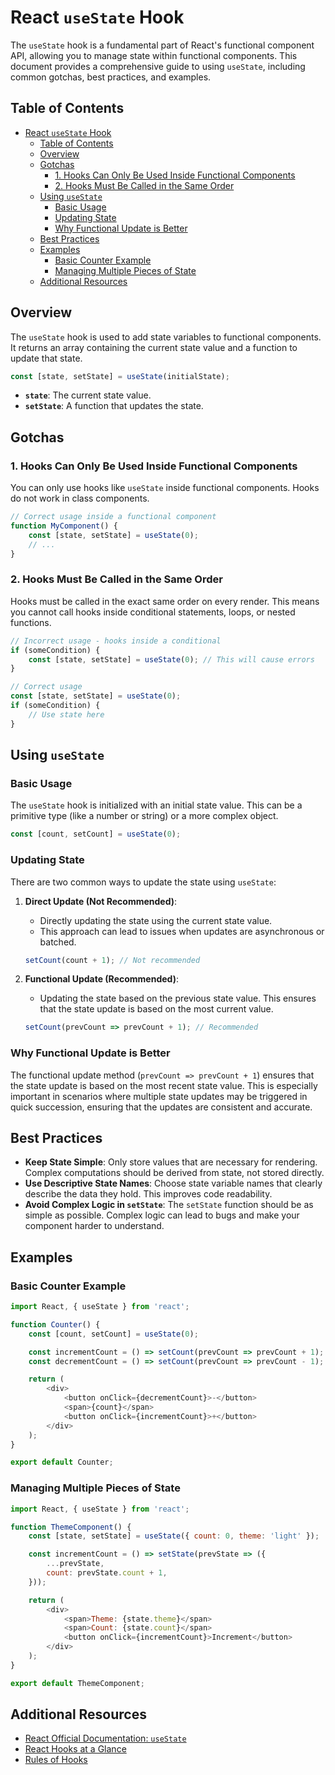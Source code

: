 # React `useState` Hook

The `useState` hook is a fundamental part of React's functional component API, allowing you to manage state within functional components. This document provides a comprehensive guide to using `useState`, including common gotchas, best practices, and examples.

## Table of Contents

- [React `useState` Hook](#react-usestate-hook)
  - [Table of Contents](#table-of-contents)
  - [Overview](#overview)
  - [Gotchas](#gotchas)
    - [1. Hooks Can Only Be Used Inside Functional Components](#1-hooks-can-only-be-used-inside-functional-components)
    - [2. Hooks Must Be Called in the Same Order](#2-hooks-must-be-called-in-the-same-order)
  - [Using `useState`](#using-usestate)
    - [Basic Usage](#basic-usage)
    - [Updating State](#updating-state)
    - [Why Functional Update is Better](#why-functional-update-is-better)
  - [Best Practices](#best-practices)
  - [Examples](#examples)
    - [Basic Counter Example](#basic-counter-example)
    - [Managing Multiple Pieces of State](#managing-multiple-pieces-of-state)
  - [Additional Resources](#additional-resources)

## Overview

The `useState` hook is used to add state variables to functional components. It returns an array containing the current state value and a function to update that state.

```javascript
const [state, setState] = useState(initialState);
```

- **`state`**: The current state value.
- **`setState`**: A function that updates the state.

## Gotchas

### 1. Hooks Can Only Be Used Inside Functional Components

You can only use hooks like `useState` inside functional components. Hooks do not work in class components.

```javascript
// Correct usage inside a functional component
function MyComponent() {
    const [state, setState] = useState(0);
    // ...
}
```

### 2. Hooks Must Be Called in the Same Order

Hooks must be called in the exact same order on every render. This means you cannot call hooks inside conditional statements, loops, or nested functions.

```javascript
// Incorrect usage - hooks inside a conditional
if (someCondition) {
    const [state, setState] = useState(0); // This will cause errors
}

// Correct usage
const [state, setState] = useState(0);
if (someCondition) {
    // Use state here
}
```

## Using `useState`

### Basic Usage

The `useState` hook is initialized with an initial state value. This can be a primitive type (like a number or string) or a more complex object.

```javascript
const [count, setCount] = useState(0);
```

### Updating State

There are two common ways to update the state using `useState`:

1. **Direct Update (Not Recommended)**:
    - Directly updating the state using the current state value.
    - This approach can lead to issues when updates are asynchronous or batched.
  
    ```javascript
    setCount(count + 1); // Not recommended
    ```

2. **Functional Update (Recommended)**:
    - Updating the state based on the previous state value. This ensures that the state update is based on the most current value.
  
    ```javascript
    setCount(prevCount => prevCount + 1); // Recommended
    ```

### Why Functional Update is Better

The functional update method (`prevCount => prevCount + 1`) ensures that the state update is based on the most recent state value. This is especially important in scenarios where multiple state updates may be triggered in quick succession, ensuring that the updates are consistent and accurate.

## Best Practices

- **Keep State Simple**: Only store values that are necessary for rendering. Complex computations should be derived from state, not stored directly.
- **Use Descriptive State Names**: Choose state variable names that clearly describe the data they hold. This improves code readability.
- **Avoid Complex Logic in `setState`**: The `setState` function should be as simple as possible. Complex logic can lead to bugs and make your component harder to understand.

## Examples

### Basic Counter Example

```javascript
import React, { useState } from 'react';

function Counter() {
    const [count, setCount] = useState(0);

    const incrementCount = () => setCount(prevCount => prevCount + 1);
    const decrementCount = () => setCount(prevCount => prevCount - 1);

    return (
        <div>
            <button onClick={decrementCount}>-</button>
            <span>{count}</span>
            <button onClick={incrementCount}>+</button>
        </div>
    );
}

export default Counter;
```

### Managing Multiple Pieces of State

```javascript
import React, { useState } from 'react';

function ThemeComponent() {
    const [state, setState] = useState({ count: 0, theme: 'light' });

    const incrementCount = () => setState(prevState => ({
        ...prevState,
        count: prevState.count + 1,
    }));

    return (
        <div>
            <span>Theme: {state.theme}</span>
            <span>Count: {state.count}</span>
            <button onClick={incrementCount}>Increment</button>
        </div>
    );
}

export default ThemeComponent;
```

## Additional Resources

- [React Official Documentation: `useState`](https://reactjs.org/docs/hooks-state.html)
- [React Hooks at a Glance](https://reactjs.org/docs/hooks-overview.html)
- [Rules of Hooks](https://reactjs.org/docs/hooks-rules.html)

